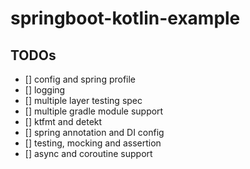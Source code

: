 # springboot-kotlin-example

## TODOs

- [] config and spring profile
- [] logging
- [] multiple layer testing spec
- [] multiple gradle module support
- [] ktfmt and detekt
- [] spring annotation and DI config
- [] testing, mocking and assertion
- [] async and coroutine support
